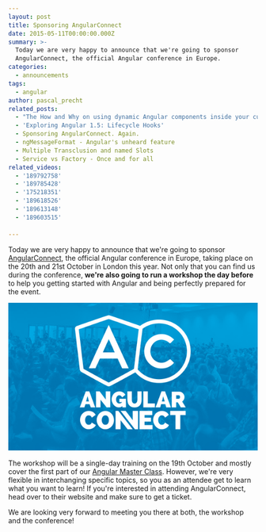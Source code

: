 ```yaml
---
layout: post
title: Sponsoring AngularConnect
date: 2015-05-11T00:00:00.000Z
summary: >-
  Today we are very happy to announce that we're going to sponsor
  AngularConnect, the official Angular conference in Europe.
categories:
  - announcements
tags:
  - angular
author: pascal_precht
related_posts:
  - "The How and Why on using dynamic Angular components inside your custom\_widgets"
  - 'Exploring Angular 1.5: Lifecycle Hooks'
  - Sponsoring AngularConnect. Again.
  - ngMessageFormat - Angular's unheard feature
  - Multiple Transclusion and named Slots
  - Service vs Factory - Once and for all
related_videos:
  - '189792758'
  - '189785428'
  - '175218351'
  - '189618526'
  - '189613148'
  - '189603515'

---
```


Today we are very happy to announce that we're going to sponsor [AngularConnect](http://angularconnect.com), the official Angular conference in Europe, taking place on the 20th and 21st October in London this year. Not only that you can find us during the conference, **we're  also going to run a workshop the day before** to help you getting started with Angular and being perfectly prepared for the event.

![](../assets/images/angularconnect.png)

The workshop will be a single-day training on the 19th October and mostly cover the first part of our [Angular Master Class](http://thoughtram.io/angular-master-class.html). However, we're very flexible in interchanging specific topics, so you as an attendee get to learn what you want to learn! If you're interested in attending AngularConnect, head over to their website and make sure to get a ticket.

We are looking very forward to meeting you there at both, the workshop and the conference!
